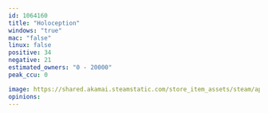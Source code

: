 ```yaml
---
id: 1064160
title: "Holoception"
windows: "true"
mac: "false"
linux: false
positive: 34
negative: 21
estimated_owners: "0 - 20000"
peak_ccu: 0

image: https://shared.akamai.steamstatic.com/store_item_assets/steam/apps/1064160/header.jpg?t=1618330565
opinions:
---
```


